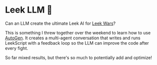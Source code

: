 # Leek LLM 🥬

Can an LLM create the ultimate Leek AI for [Leek Wars](https://leekwars.com)? 

This is something I threw together over the weekend to learn how to use [AutoGen](https://microsoft.github.io/autogen/). It creates a multi-agent conversation that writes and runs LeekScript with a feedback loop so the LLM can improve the code after every fight.

So far mixed results, but there's so much to potentially add and optimize!
